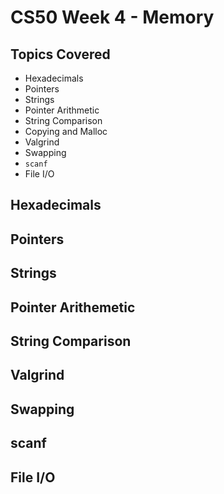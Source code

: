 # CS50 Week 4 - Memory

## Topics Covered
- Hexadecimals
- Pointers
- Strings
- Pointer Arithmetic
- String Comparison
- Copying and Malloc
- Valgrind
- Swapping
- ```scanf```
- File I/O

## Hexadecimals 


## Pointers



## Strings


## Pointer Arithemetic


## String Comparison



## Valgrind



## Swapping 



## scanf



## File I/O


